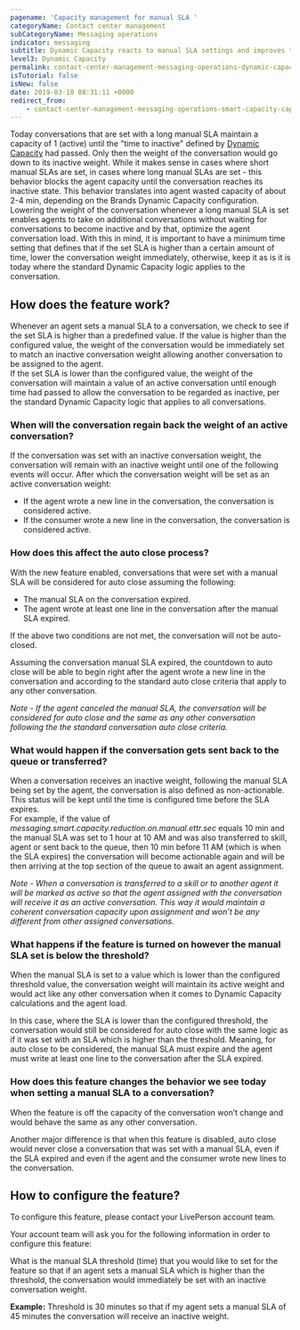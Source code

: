 ```yaml
---
pagename: 'Capacity management for manual SLA '
categoryName: Contact center management
subCategoryName: Messaging operations
indicator: messaging
subtitle: Dynamic Capacity reacts to manual SLA settings and improves the operation
level3: Dynamic Capacity
permalink: contact-center-management-messaging-operations-dynamic-capacity-capacity-management-for-manual-sla.html
isTutorial: false
isNew: false
date: 2019-03-18 08:31:11 +0000
redirect_from:
    - contact-center-management-messaging-operations-smart-capacity-capacity-management-for-manual-sla.html
---
```

Today conversations that are set with a long manual SLA maintain a capacity of 1 (active) until the "time to inactive" defined by [Dynamic Capacity](contact-center-management-messaging-operations-smart-capacity-smart-capacity-overview.html) had passed. Only then the weight of the conversation would go down to its inactive weight. While it makes sense in cases where short manual SLAs are set, in cases where long manual SLAs are set - this behavior blocks the agent capacity until the conversation reaches its inactive state. This behavior translates into agent wasted capacity of about 2-4 min, depending on the Brands Dynamic Capacity configuration. Lowering the weight of the conversation whenever a long manual SLA is set enables agents to take on additional conversations without waiting for conversations to become inactive and by that, optimize the agent conversation load. With this in mind, it is important to have a minimum time setting that defines that if the set SLA is higher than a certain amount of time, lower the conversation weight immediately, otherwise, keep it as is it is today where the standard Dynamic Capacity logic applies to the conversation.

## How does the feature work?

Whenever an agent sets a manual SLA to a conversation, we check to see if the set SLA is higher than a predefined value. If the value is higher than the configured value, the weight of the conversation would be immediately set to match an inactive conversation weight allowing another conversation to be assigned to the agent.  
If the set SLA is lower than the configured value, the weight of the conversation will maintain a value of an active conversation until enough time had passed to allow the conversation to be regarded as inactive, per the standard Dynamic Capacity logic that applies to all conversations.

### When will the conversation regain back the weight of an active conversation?

If the conversation was set with an inactive conversation weight, the conversation will remain with an inactive weight until one of the following events will occur. After which the conversation weight will be set as an active conversation weight:

* If the agent wrote a new line in the conversation, the conversation is considered active.
* If the consumer wrote a new line in the conversation, the conversation is considered active.

### How does this affect the auto close process?

With the new feature enabled, conversations that were set with a manual SLA will be considered for auto close assuming the following:

* The manual SLA on the conversation expired.
* The agent wrote at least one line in the conversation after the manual SLA expired.

If the above two conditions are not met, the conversation will not be auto-closed.

Assuming the conversation manual SLA expired, the countdown to auto close will be able to begin right after the agent wrote a new line in the conversation and according to the standard auto close criteria that apply to any other conversation.

_Note - If the agent canceled the manual SLA, the conversation will be considered for auto close and the same as any other conversation following the the standard conversation auto close criteria._

### What would happen if the conversation gets sent back to the queue or transferred?

When a conversation receives an inactive weight, following the manual SLA being set by the agent, the conversation is also defined as non-actionable. This status will be kept until the time is configured time before the SLA expires.  
For example, if the value of _messaging.smart.capacity.reduction.on.manual.ettr.sec_ equals 10 min and the manual SLA was set to 1 hour at 10 AM and was also transferred to skill, agent or sent back to the queue, then 10 min before 11 AM (which is when the SLA expires) the conversation will become actionable again and will be then arriving at the top section of the queue to await an agent assignment.

_Note - When a conversation is transferred to a skill or to another agent it will be marked as active so that the agent assigned with the conversation will receive it as an active conversation. This way it would maintain a coherent conversation capacity upon assignment and won’t be any different from other assigned conversations._

### What happens if the feature is turned on however the manual SLA set is below the threshold?

When the manual SLA is set to a value which is lower than the configured threshold value, the conversation weight will maintain its active weight and would act like any other conversation when it comes to Dynamic Capacity calculations and the agent load.

In this case, where the SLA is lower than the configured threshold, the conversation would still be considered for auto close with the same logic as if it was set with an SLA which is higher than the threshold. Meaning, for auto close to be considered, the manual SLA must expire and the agent must write at least one line to the conversation after the SLA expired.

### How does this feature changes the behavior we see today when setting a manual SLA to a conversation?

When the feature is off the capacity of the conversation won’t change and would behave the same as any other conversation.

Another major difference is that when this feature is disabled, auto close would never close a conversation that was set with a manual SLA, even if the SLA expired and even if the agent and the consumer wrote new lines to the conversation.

## How to configure the feature?

To configure this feature, please contact your LivePerson account team.

Your account team will ask you for the following information in order to configure this feature:

What is the manual SLA threshold (time) that you would like to set for the feature so that if an agent sets a manual SLA which is higher than the threshold, the conversation would immediately be set with an inactive conversation weight.

**Example:** Threshold is 30 minutes so that if my agent sets a manual SLA of 45 minutes the conversation will receive an inactive weight.
